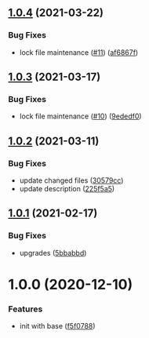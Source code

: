 ## [1.0.4](https://github.com/dword-design/depcheck-package-name/compare/v1.0.3...v1.0.4) (2021-03-22)


### Bug Fixes

* lock file maintenance ([#11](https://github.com/dword-design/depcheck-package-name/issues/11)) ([af6867f](https://github.com/dword-design/depcheck-package-name/commit/af6867f720060879affa024b86ab1017f7fa36b0))

## [1.0.3](https://github.com/dword-design/depcheck-package-name/compare/v1.0.2...v1.0.3) (2021-03-17)


### Bug Fixes

* lock file maintenance ([#10](https://github.com/dword-design/depcheck-package-name/issues/10)) ([9ededf0](https://github.com/dword-design/depcheck-package-name/commit/9ededf0a16219c0200f8af8cfb66830b4854ee56))

## [1.0.2](https://github.com/dword-design/depcheck-package-name/compare/v1.0.1...v1.0.2) (2021-03-11)


### Bug Fixes

* update changed files ([30579cc](https://github.com/dword-design/depcheck-package-name/commit/30579cc0f28e1280a590b3bffc32b5bb75ae6ca4))
* update description ([225f5a5](https://github.com/dword-design/depcheck-package-name/commit/225f5a5f6713b700fc1880bdd1a27183eeed63dc))

## [1.0.1](https://github.com/dword-design/depcheck-package-name/compare/v1.0.0...v1.0.1) (2021-02-17)


### Bug Fixes

* upgrades ([5bbabbd](https://github.com/dword-design/depcheck-package-name/commit/5bbabbd3ca03af7976c2c76327e66c9d3e353b67))

# 1.0.0 (2020-12-10)


### Features

* init with base ([f5f0788](https://github.com/dword-design/depcheck-package-name/commit/f5f0788ba98655653545cf6b46162a204d7cf480))
